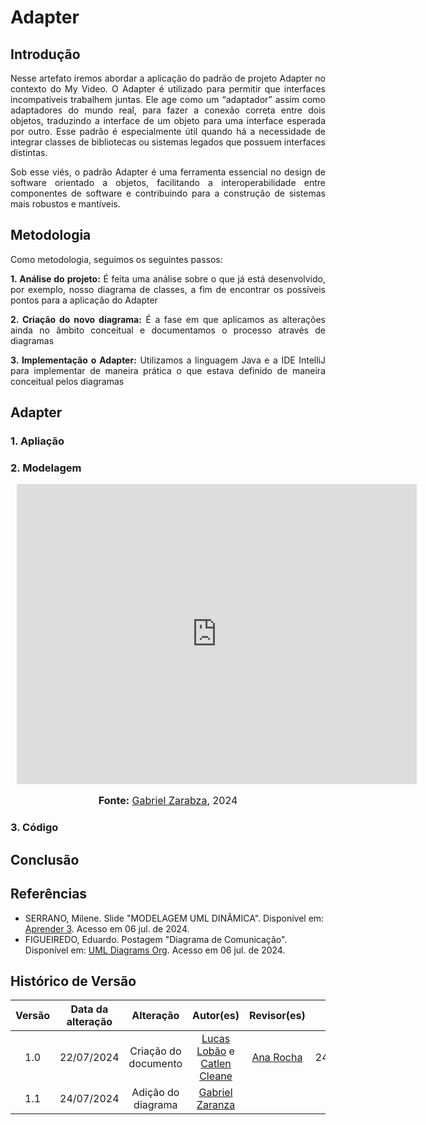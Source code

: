 # Adapter

## Introdução

<div style="text-align: justify;">

Nesse artefato iremos abordar a aplicação do padrão de projeto Adapter no contexto do My Video. O Adapter é utilizado para permitir que interfaces incompatíveis trabalhem juntas. Ele age como um “adaptador” assim como adaptadores do mundo real, para fazer a conexão correta entre dois objetos, traduzindo a interface de um objeto para uma interface esperada por outro. Esse padrão é especialmente útil quando há a necessidade de integrar classes de bibliotecas ou sistemas legados que possuem interfaces distintas.

Sob esse viés, o padrão Adapter é uma ferramenta essencial no design de software orientado a objetos, facilitando a interoperabilidade entre componentes de software e contribuindo para a construção de sistemas mais robustos e mantíveis.

</div>

## Metodologia

<div style="text-align: justify;">
Como metodologia, seguimos os seguintes passos:
</br>

**1. Análise do projeto:** É feita uma análise sobre o que já está desenvolvido, por exemplo, nosso diagrama de classes, a fim de encontrar os possíveis pontos para a aplicação do Adapter

**2. Criação do novo diagrama:** É a fase em que aplicamos as alterações ainda no âmbito conceitual e documentamos o processo através de diagramas

**3. Implementação o Adapter:** Utilizamos a linguagem Java e a IDE IntelliJ para implementar de maneira prática o que estava definido de maneira conceitual pelos diagramas

</div>

## Adapter

### 1. Apliação

<div style="text-align: justify;">
   
</div>


### 2. Modelagem


<div style="text-align: justify;">
   <div style="width: 640px; height: 480px; margin: 10px; position: relative;"><iframe allowfullscreen frameborder="0" style="width:640px; height:480px" src="https://lucid.app/documents/embedded/a157f9fd-e0a8-4a6e-a2b0-e4ce346100b5" id="9liXYLVvQRb1"></iframe></div>
   <font size="3"><p style="text-align: center"><b>Fonte:</b> <a href="https://github.com/GZaranza">Gabriel Zarabza</a>, 2024</p></font>
</div>

### 3. Código


## Conclusão

<div style="text-align: justify;">

</div>

## Referências

- SERRANO, Milene. Slide "MODELAGEM UML DINÂMICA". Disponível em: [Aprender 3](https://aprender3.unb.br/pluginfile.php/2790248/mod_label/intro/Arquitetura%20e%20Desenho%20de%20Software%20-%20Aula%20Modelagem%20UML%20Din%C3%A2mica%20-%20Profa.%20Milene.pdf). Acesso em 06 jul. de 2024. </br>
- FIGUEIREDO, Eduardo. Postagem "Diagrama de Comunicação". Disponível em: [UML Diagrams Org](https://homepages.dcc.ufmg.br/~figueiredo/disciplinas/aulas/uml-diagrama-comunicacao_v01.pdf). Acesso em 06 jul. de 2024. </br>

## Histórico de Versão

| Versão | Data da alteração |            Alteração             |                                           Autor(es)                                           |                                                                   Revisor(es)                                                                    | Data de revisão |
| :----: | :---------------: | :------------------------------: | :-------------------------------------------------------------------------------------------: | :----------------------------------------------------------------------------------------------------------------------------------------------: | :-------------: |
|  1.0   |    22/07/2024     |       Criação do documento       | [Lucas Lobão](https://github.com/lucaslobao-18) e [Catlen Cleane](https://github.com/catlenc) | [Ana Rocha](https://github.com/anaaroch) | 24/07/2024 |
|  1.1   |    24/07/2024     |      Adição do diagrama      | [Gabriel Zaranza](https://github.com/GZaranza)  |  |  |
